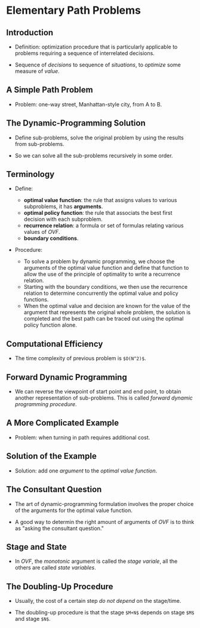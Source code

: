 Elementary Path Problems
========================

Introduction
------------

* Definition: optimization procedure that is particularly applicable to problems requiring a sequence of interrelated decisions.

* Sequence of *decisions* to sequence of *situations*, to _optimize_ some measure of *value*.

A Simple Path Problem
---------------------

* Problem: one-way street, Manhattan-style city, from A to B.

The Dynamic-Programming Solution
--------------------------------

* Define sub-problems, solve the original problem by using the results from sub-problems.

* So we can solve all the sub-problems recursively in some order.

Terminology
-----------

* Define:
  * **optimal value function**: the rule that assigns values to various subproblems, it has **arguments**.
  * **optimal policy function**: the rule that associats the best first decision with each subproblem.
  * **recurrence relation**: a formula or set of formulas relating various values of _*OVF*_.
  * **boundary conditions**.

* Procedure:
  * To solve a problem by dynamic programming, we choose the arguments of the optimal value function and define that function to allow the use of the principle of optimality to write a recurrence relation.
  * Starting with the boundary conditions, we then use the recurrence relation to determine concurrently the optimal value and policy functions.
  * When the optimal value and decision are known for the value of the argument that represents the original whole problem, the solution is completed and the best path can be traced out using the optimal policy function alone.

Computational Efficiency
------------------------

* The time complexity of previous problem is `$O(N^2)$`.

Forward Dynamic Programming
---------------------------

* We can reverse the viewpoint of start point and end point, to obtain another representation of sub-problems. This is called _*forward* dynamic programming procedure_.

A More Complicated Example
--------------------------

* Problem: when turning in path requires additional cost.

Solution of the Example
-----------------------

* Solution: add one _argument_ to the _optimal value function_.

The Consultant Question
-----------------------

* The art of dynamic-programming formulation involves the proper choice of the arguments for the optimal value function.

* A good way to determin the right amount of arguments of _OVF_ is to think as "asking the consultant question."

Stage and State
---------------

* In _OVF_, the *monotonic* argument is called the *_stage_ variale*, all the others are called *_state_ variables*.

The Doubling-Up Procedure
-------------------------

* Usually, the cost of a certain step _do not depend_ on the stage/time.

* The doubling-up procedure is that the stage `$M+N$` depends on stage `$M$` and stage `$N$`.
